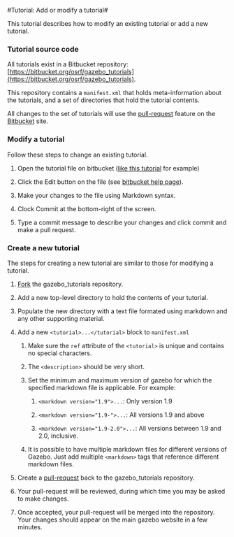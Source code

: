 #Tutorial: Add or modify a tutorial# 

This tutorial describes how to modify an existing tutorial or add a new tutorial.

### Tutorial source code

All tutorials exist in a Bitbucket repository:
[https://bitbucket.org/osrf/gazebo_tutorials](https://bitbucket.org/osrf/gazebo_tutorials).

This repository contains a `manifest.xml` that holds meta-information about
the tutorials, and a set of directories that hold the tutorial contents.

All changes to the set of tutorials will use the
[pull-request](https://bitbucket.org/osrf/gazebo_tutorials/pull-request/new)
feature on the [Bitbucket](https://bitbucket.org/osrf/gazebo_tutorials) site.

### Modify a tutorial

Follow these steps to change an existing tutorial.

1. Open the tutorial file on bitbucket ([like this tutorial](https://bitbucket.org/osrf/gazebo_tutorials/src/default/tutorial_contrib/tutorial.md) for example)

1. Click the Edit button on the file (see [bitbucket help page](https://confluence.atlassian.com/display/BITBUCKET/Edit+online)).

1. Make your changes to the file using Markdown syntax.

1. Clock Commit at the bottom-right of the screen.

1. Type a commit message to describe your changes and click commit and make a pull request.

### Create a new tutorial

The steps for creating a new tutorial are similar to those for modifying a tutorial.

1. [Fork](https://bitbucket.org/osrf/gazebo_tutorials/fork) the gazebo_tutorials repository.

1. Add a new top-level directory to hold the contents of your tutorial.

1. Populate the new directory with a text file formated using markdown and any other supporting material.

1. Add a new `<tutorial>...</tutorial>` block to `manifest.xml`

    1. Make sure the `ref` attribute of the `<tutorial>` is unique and contains no special characters.

    1. The `<description>` should be very short.

    1. Set the minimum and maximum version of gazebo for which the specified markdown file is applicable. For example:

        1. `<markdown version="1.9">...`: Only version 1.9

        1. `<markdown version="1.9-">...`: All versions 1.9 and above

        1. `<markdown version="1.9-2.0">...`: All versions between 1.9 and 2.0, inclusive.

    1. It is possible to have multiple markdown files for different versions of Gazebo. Just add multiple `<markdown>` tags that reference different markdown files.
      

1. Create a [pull-request](https://bitbucket.org/osrf/gazebo_tutorials/pull-request/new) back to the gazebo_tutorials repository.

1. Your pull-request will be reviewed, during which time you may be asked to make changes.

1. Once accepted, your pull-request will be merged into the repository. Your changes should appear on the main gazebo website in a few minutes.

